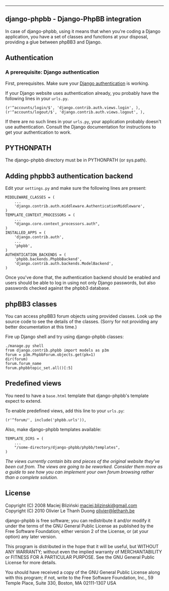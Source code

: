 ---------------------------------------
django-phpbb - Django-PhpBB integration
---------------------------------------

In case of django-phpbb, using it means that when you're coding a Django
application, you have a set of classes and functions at your disposal, providing
a glue between phpBB3 and Django.

## Authentication ##

### A prerequisite: Django authentication ###

First, prerequisites. Make sure your [Django
authentication](http://docs.djangoproject.com/en/dev/topics/auth/#topics-auth)
is working. 

If your Django website uses authentication already, you probably have the
following lines in your `urls.py`.

    (r'^accounts/login/$', 'django.contrib.auth.views.login', ),
    (r'^accounts/logout/$', 'django.contrib.auth.views.logout', ),

If there are no such lines in your `urls.py`, your application probably doesn't
use authentication. Consult the Django documentation for instructions to get
your authentication to work.

## PYTHONPATH ##

The django-phpbb directory must be in PYTHONPATH (or sys.path).

## Adding phpbb3 authentication backend ##

Edit your `settings.py` and make sure the following lines are present:

    MIDDLEWARE_CLASSES = (
        ...
        'django.contrib.auth.middleware.AuthenticationMiddleware',
    )
    TEMPLATE_CONTEXT_PROCESSORS = (
        ...
        "django.core.context_processors.auth",
    )
    INSTALLED_APPS = (
        'django.contrib.auth',
        ...
        'phpbb',
    )
    AUTHENTICATION_BACKENDS = (
        'phpbb.backends.PhpbbBackend',
        'django.contrib.auth.backends.ModelBackend',
    )


Once you've done that, the authentication backend should be enabled and users
should be able to log in using not only Django passwords, but also passwords
checked against the phpbb3 database.

## phpBB3 classes ##

You can access phpBB3 forum objects using provided classes. Look up the source
code to see the details of the classes. (Sorry for not providing any better
documentation at this time.)

Fire up Django shell and try using django-phpbb classes:

    ./manage.py shell
    from django.contrib.phpbb import models as p3m
    forum = p3m.PhpbbForum.objects.get(pk=1)
    dir(forum)
    forum.forum_name
    forum.phpbbtopic_set.all()[:5]

## Predefined views ##

You need to have a `base.html` template that django-phpbb's template expect to
extend.

To enable predefined views, add this line to your `urls.py`:

    (r'^forum/', include('phpbb.urls')),

Also, make django-phpbb templates available:

    TEMPLATE_DIRS = (
        ...
        "/some-directory/django-phpbb/phpbb/templates",
    )

_The views currently contain bits and pieces of the original website they've
been cut from. The views are going to be reworked. Consider them more as a guide
to see how you can implement your own forum browsing rather than a complete
solution._

License
-------

Copyright (C) 2008 Maciej Bliziński <maciej.blizinski@gmail.com>  
Copyright (C) 2010 Olivier Le Thanh Duong <olivier@lethanh.be>

django-phpbb is free software; you can redistribute it and/or modify it under
the terms of the GNU General Public License as published by the Free Software
Foundation; either version 2 of the License, or (at your option) any later
version.

This program is distributed in the hope that it will be useful, but WITHOUT ANY
WARRANTY; without even the implied warranty of MERCHANTABILITY or FITNESS FOR
A PARTICULAR PURPOSE.  See the GNU General Public License for more details.

You should have received a copy of the GNU General Public License along with
this program; if not, write to the Free Software Foundation, Inc., 59 Temple
Place, Suite 330, Boston, MA 02111-1307 USA

